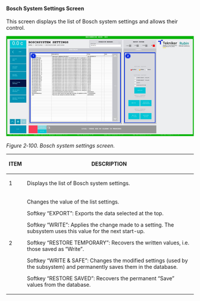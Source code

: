 #### Bosch System Settings Screen

This screen displays the list of Bosch system settings and allows their control.

![](../Resources/media/image116.png)

*Figure 2‑100. Bosch system settings screen.*

<table class="table">
<colgroup>
<col style="width: 13<col style="width: 86</colgroup>
<thead>
<tr class="header">
<th><p>ITEM</p></th>
<th><p>DESCRIPTION</p></th>
</tr>
</thead>
<tbody>
<tr class="odd">
<td><p>1</p></td>
<td>Displays the list of Bosch system settings.</td>
</tr>
<tr class="even">
<td><p>2</p></td>
<td><p>Changes the value of the list settings.</p>
<p>Softkey “EXPORT”: Exports the data selected at the top.</p>
<p>Softkey “WRITE”: Applies the change made to a setting. The subsystem uses this value for the next
start-up.</p>
<p>Softkey “RESTORE TEMPORARY”: Recovers the written values, i.e. those saved as
“Write”.</p>
<p>Softkey “WRITE &amp; SAFE”: Changes the modified settings (used by the subsystem) and permanently saves them in
the database.</p>
<p>Softkey “RESTORE SAVED”: Recovers the permanent “Save” values from the database.</p></td>
</tr>
</tbody>
</table>
